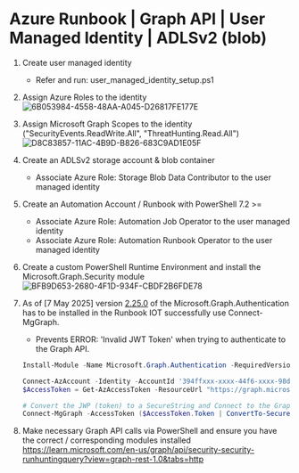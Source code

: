 # Azure Runbook | Graph API | User Managed Identity | ADLSv2 (blob)

1. Create user managed identity
   * Refer and run: user_managed_identity_setup.ps1
3. Assign Azure Roles to the identity
   ![6B053984-4558-48AA-A045-D26817FE177E](https://github.com/user-attachments/assets/a00cdccc-930a-4a63-80eb-c7698ba7c042)

4. Assign Microsoft Graph Scopes to the identity ("SecurityEvents.ReadWrite.All", "ThreatHunting.Read.All")
   ![D8C83857-11AC-4B9D-B826-683C9AD1E05F](https://github.com/user-attachments/assets/40ced0ab-aca0-4856-8653-bb4c805f70f8)

6. Create an ADLSv2 storage account & blob container </br>
   * Associate Azure Role: Storage Blob Data Contributor to the user managed identity
7. Create an Automation Account / Runbook with PowerShell 7.2 >=  </br>
   * Associate Azure Role: Automation Job Operator to the user managed identity
   * Associate Azure Role: Automation Runbook Operator to the user managed identity
9. Create a custom PowerShell Runtime Environment and install the Microsoft.Graph.Security module </br>
   ![BFB9D653-2680-4F1D-934F-CBDF2B6FDE78](https://github.com/user-attachments/assets/f03bc4e6-9f31-4e31-9a22-de0a619ef1ec)

10. As of [7 May 2025] version [2.25.0](https://learn.microsoft.com/en-us/answers/questions/2237145/invalid-jwt-access-token) of the Microsoft.Graph.Authentication has to be installed in the Runbook IOT successfully use Connect-MgGraph. </br>
    * Prevents ERROR: 'Invalid JWT Token' when trying to authenticate to the Graph API.
    ```powershell
    Install-Module -Name Microsoft.Graph.Authentication -RequiredVersion 2.25.0 -Scope CurrentUser -Force
    ```
    ```powershell
    Connect-AzAccount -Identity -AccountId '394ffxxx-xxxx-44f6-xxxx-98db7e1xxxxx' -Environment AzureCloud -ErrorAction Stop
    $AccessToken = Get-AzAccessToken -ResourceUrl "https://graph.microsoft.com"

    # Convert the JWP (token) to a SecureString and Connect to the Graph API w/ associated scope via user managed identity
    Connect-MgGraph -AccessToken ($AccessToken.Token | ConvertTo-SecureString -AsPlainText -Force) -NoWelcome -ErrorAction Stop
    ```
11. Make necessary Graph API calls via PowerShell and ensure you have the correct / corresponding modules installed </br>
    https://learn.microsoft.com/en-us/graph/api/security-security-runhuntingquery?view=graph-rest-1.0&tabs=http
